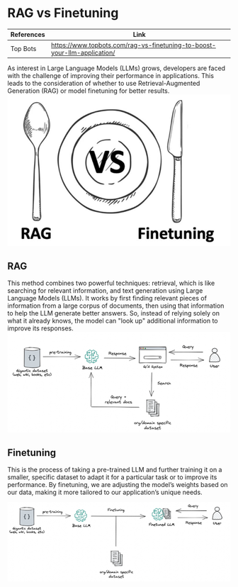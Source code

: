 # RAG vs Finetuning
| References | Link |
| --- | --- |
| Top Bots | https://www.topbots.com/rag-vs-finetuning-to-boost-your-llm-application/ |

As interest in Large Language Models (LLMs) grows, developers are faced with the challenge of improving their performance in applications. This leads to the consideration of whether to use Retrieval-Augmented Generation (RAG) or model finetuning for better results.
![RAG vs Finetuning](./images/RAG-vs-Finetuning.png)
## RAG 
This method combines two powerful techniques: retrieval, which is like searching for relevant information, and text generation using Large Language Models (LLMs). It works by first finding relevant pieces of information from a large corpus of documents, then using that information to help the LLM generate better answers. So, instead of relying solely on what it already knows, the model can "look up" additional information to improve its responses.
![RAG](./images/RAG.png)
## Finetuning
This is the process of taking a pre-trained LLM and further training it on a smaller, specific dataset to adapt it for a particular task or to improve its performance. By finetuning, we are adjusting the model’s weights based on our data, making it more tailored to our application’s unique needs.

![Finetuning](./images/finetuning.png)

